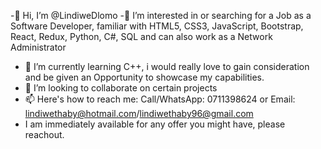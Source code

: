 -👋 Hi, I’m @LindiweDlomo
-👀 I’m interested in or searching for a Job as a Software Developer, familiar with HTML5, CSS3, JavaScript, Bootstrap, React, Redux, Python, C#, SQL and can also work as a Network Administrator
- 🌱 I’m currently learning C++, i would really love to gain consideration and be given an Opportunity to showcase my capabilities.
- 💞️ I’m looking to collaborate on certain projects
- 📫 Here's how to reach me: Call/WhatsApp: 0711398624 or Email: lindiwethaby@hotmail.com/lindiwethaby96@gmail.com
- I am immediately available for any offer you might have, please reachout.

<!---
LindiweDlomo/LindiweDlomo is a ✨ special ✨ repository because its `README.md` (this file) appears on your GitHub profile.
You can click the Preview link to take a look at your changes.
--->
